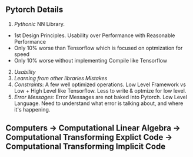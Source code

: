 

## Pytorch Details
1. *Pythonic* NN Library. 
  - 1st Design Principles. Usability over Performance with Reasonable Performance
  - Only 10% worse than Tensorflow which is focused on optmization for speed
  - Only 10% worse without implementing Compile like Tensorflow
2. *Usability*
3. *Learning from other libraries Mistakes*
4. *Constraints*: A few well optimized operations. Low Level Framework vs Low + High Level like Tensorflow. Less to write & optmize for low level.
5. *Error Messages*: Error Messages are not baked into Pytorch. Low Level Language. Need to understand what error is talking about, and where it's happening. 

## Computers -> Computational Linear Algebra -> Computational Transforming Explict Code -> Computational Transforming Implicit Code
